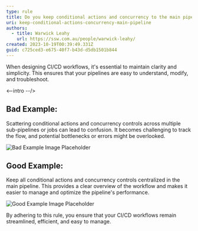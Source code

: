 ```yaml
---
type: rule
title: Do you keep conditional actions and concurrency to the main pipeline?
uri: keep-conditional-actions-concurrency-main-pipeline
authors:
  - title: Warwick Leahy
    url: https://ssw.com.au/people/warwick-leahy/
created: 2023-10-19T00:39:49.331Z
guid: c725ced3-e675-40f7-b43d-d5db1501b844
---
```

When designing CI/CD workflows, it's essential to maintain clarity and simplicity. This ensures that your pipelines are easy to understand, modify, and troubleshoot.

<--intro --/>

## **Bad Example**:
Scattering conditional actions and concurrency controls across multiple sub-pipelines or jobs can lead to confusion. It becomes challenging to track the flow, and potential bottlenecks or errors might be overlooked.

![Bad Example Image Placeholder](path_to_bad_example_image.png)

## **Good Example**:
Keep all conditional actions and concurrency controls centralized in the main pipeline. This provides a clear overview of the workflow and makes it easier to manage and optimize the pipeline's performance.

![Good Example Image Placeholder](path_to_good_example_image.png)

By adhering to this rule, you ensure that your CI/CD workflows remain streamlined, efficient, and easy to manage.